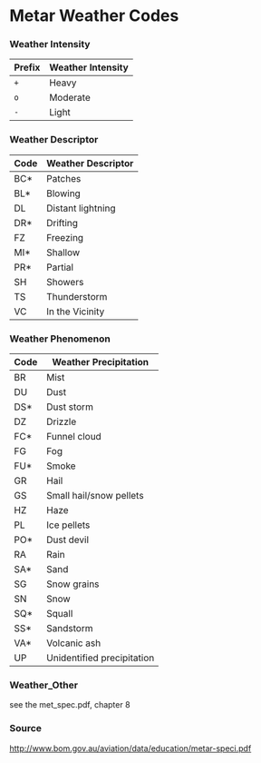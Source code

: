 # Metar Weather Codes

### Weather Intensity

| Prefix | Weather Intensity |
|--------|------------------|
| `+`    | Heavy            |
| `o`    | Moderate       |
| `-`    | Light            |

### Weather Descriptor

| Code | Weather Descriptor |
|------|--------------------|
| BC*  | Patches            |
| BL*  | Blowing            |
| DL   | Distant lightning   |
| DR*  | Drifting           |
| FZ   | Freezing           |
| MI*  | Shallow            |
| PR*  | Partial            |
| SH   | Showers            |
| TS   | Thunderstorm       |
| VC   | In the Vicinity    |

### Weather Phenomenon

| Code | Weather Precipitation         |
|------|----------------------------|
| BR   | Mist                       |
| DU   | Dust                       |
| DS*  | Dust storm                 |
| DZ   | Drizzle                    |
| FC*  | Funnel cloud               |
| FG   | Fog                        |
| FU*  | Smoke                      |
| GR   | Hail                       |
| GS   | Small hail/snow pellets    |
| HZ   | Haze                       |
| PL   | Ice pellets                |
| PO*  | Dust devil                 |
| RA   | Rain                       |
| SA*  | Sand                       |
| SG   | Snow grains                |
| SN   | Snow                       |
| SQ*  | Squall                     |
| SS*  | Sandstorm                  |
| VA*  | Volcanic ash               |
| UP   | Unidentified precipitation |


### Weather_Other

see the met_spec.pdf, chapter 8


### Source
http://www.bom.gov.au/aviation/data/education/metar-speci.pdf
